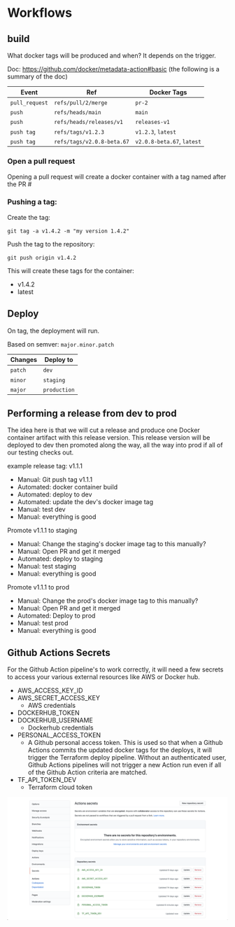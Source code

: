 # Workflows

## build

What docker tags will be produced and when?  It depends on the trigger.  

Doc: https://github.com/docker/metadata-action#basic (the following is a summary of the doc)

| Event           | Ref                           | Docker Tags                         |
|-----------------|-------------------------------|-------------------------------------|
| `pull_request`  | `refs/pull/2/merge`           | `pr-2`                              |
| `push`          | `refs/heads/main`             | `main`                              |
| `push`          | `refs/heads/releases/v1`      | `releases-v1`                       |
| `push tag`      | `refs/tags/v1.2.3`            | `v1.2.3`, `latest`                  |
| `push tag`      | `refs/tags/v2.0.8-beta.67`    | `v2.0.8-beta.67`, `latest`          |

### Open a pull request
Opening a pull request will create a docker container with a tag named after the PR #

### Pushing a tag:

Create the tag:
```
git tag -a v1.4.2 -m "my version 1.4.2"
```

Push the tag to the repository:
```
git push origin v1.4.2
```

This will create these tags for the container:
* v1.4.2
* latest

## Deploy
On tag, the deployment will run.

Based on semver: `major.minor.patch`

| Changes         | Deploy to              | 
|-----------------|------------------------|
| `patch`         | `dev`                  |
| `minor`         | `staging`              |
| `major`         | `production`           |


## Performing a release from dev to prod
The idea here is that we will cut a release and produce one Docker container artifact with this
release version.  This release version will be deployed to dev then promoted along the way, all
the way into prod if all of our testing checks out.

example release tag: v1.1.1
* Manual: Git push tag v1.1.1
* Automated: docker container build
* Automated: deploy to dev
* Automated: update the dev's docker image tag
* Manual: test dev
* Manual: everything is good

Promote v1.1.1 to staging
* Manual: Change the staging's docker image tag to this manually?
* Manual: Open PR and get it merged
* Automated: deploy to staging
* Manual: test staging
* Manual: everything is good

Promote v1.1.1 to prod
* Manual: Change the prod's docker image tag to this manually?
* Manual: Open PR and get it merged
* Automated: Deploy to prod
* Manual: test prod
* Manual: everything is good

## Github Actions Secrets
For the Github Action pipeline's to work correctly, it will need a few secrets to access your various external resources like AWS or Docker hub.

* AWS_ACCESS_KEY_ID
* AWS_SECRET_ACCESS_KEY
  * AWS credentials
* DOCKERHUB_TOKEN
* DOCKERHUB_USERNAME
  * Dockerhub credentials
* PERSONAL_ACCESS_TOKEN
  * A Github personal access token.  This is used so that when a Github Actions commits the updated docker tags for the deploys, it will trigger the Terraform deploy pipeline.  Without an authenticated user, Github Actions pipelines will not trigger a new Action run even if all of the Github Action criteria are matched.
* TF_API_TOKEN_DEV
  * Terraform cloud token

![Github Actions Secrets](github-actions-secrets.png "Github Actions Secrets")
